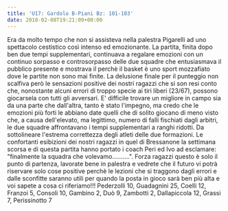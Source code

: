 ```yaml
---
title: 'U17: Gardolo B-Piani Bz: 101-103'
date: 2010-02-08T19:21:09+00:00
---
```

Era da molto tempo che non si assisteva nella palestra Pigarelli ad uno spettacolo cestistico così intenso ed emozionante. La partita, finita dopo ben due tempi supplementari, continuava a regalare emozioni con un continuo sorpasso e controsorpasso delle due squadre che entusiasmava il pubblico presente e mostrava il perchè il basket è uno sport mozzafiato dove le partite non sono mai finite. La delusione finale per il punteggio non scalfiva però le sensazioni positive dei nostri ragazzi che si son resi conto che, nonostante alcuni errori di troppo specie ai tiri liberi (23/67), possono giocarsela con tutti gli avversari. E' difficile trovare un migliore in campo sia da una parte che dall'altra, tanto è stato l'impegno, ma credo che le emozioni più forti le abbiano date quelli che di solito giocano di meno visto che, a causa dell'elevato, ma legittimo, numero di falli fischiati dagli arbitri, le due squadre affrontavano i tempi supplementari a ranghi ridotti. Da sottolineare l'estrema correttezza degli atleti delle due formazioni. Le confortanti esibizioni dei nostri ragazzi in quel di Bressanone la settimana scorsa e di questa partita hanno portato i coach Peri ed Ivo ad esclamare: "finalmente la squadra che volevamo……….". Forza ragazzi questo è solo il punto di partenza, lavorate bene in palestra e vedrete che il futuro vi potrà riservare solo cose positive perchè le lezioni che si traggono dagli errori e dalle sconfitte saranno utili per quando la posta in gioco sarà ben più alta e voi sapete a cosa ci riferiamo!!! Pederzolli 10, Guadagnini 25, Coelli 12, Franzoi 5, Consoli 10, Gambino 2, Duò 9, Zambotti 2, Dallapiccola 12, Grassi 7, Perissinotto 7